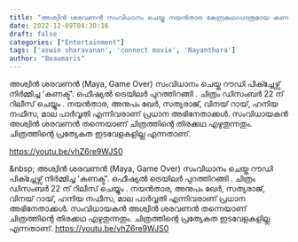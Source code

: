 ```yaml
---
title: "അശ്വിൻ ശരവണൻ സംവിധാനം ചെയ്ത നയൻ‌താര കേന്ദ്രകഥാപാത്രമായ കണക്ടിന്റെ ട്രെയ്‌ലർ പുറത്തിറങ്ങി"
date: 2022-12-09T04:30:16
draft: false
categories: ["Entertainment"]
tags: ['aswin sharavanan', 'connect movie', 'Nayanthara']
author: "Beaumaris"
---
```


അശ്വിൻ ശരവണൻ (Maya, Game Over) സംവിധാനം ചെയ്ത റൗഡി പിക്ച്ചേഴ്സ് നിർമ്മിച്ച 'കണക്ട്'. ഒഫീഷ്യൽ ട്രെയിലർ പുറത്തിറങ്ങി . ചിത്രം ഡിസംബർ 22 ന് റിലീസ് ചെയ്യും . നയൻതാര, അനുപം ഖേർ, സത്യരാജ്, വിനയ് റായ്, ഹനിയ നഫീസ, മാല പാർവ്വതി എന്നിവരാണ് പ്രധാന അഭിനേതാക്കൾ. സംവിധായകൻ അശ്വിൻ ശരവണൻ തന്നെയാണ് ചിത്രത്തിന്റെ തിരക്കഥ എഴുതുന്നതും. ചിത്രത്തിന്റെ പ്രത്യേകത ഇടവേളകളില്ല എന്നതാണ്.

https://youtu.be/vhZ6re9WJS0

&amp;nbsp;
അശ്വിൻ ശരവണൻ (Maya, Game Over) സംവിധാനം ചെയ്ത റൗഡി പിക്ച്ചേഴ്സ് നിർമ്മിച്ച 'കണക്ട്'. ഒഫീഷ്യൽ ട്രെയിലർ പുറത്തിറങ്ങി . ചിത്രം ഡിസംബർ 22 ന് റിലീസ് ചെയ്യും . നയൻതാര, അനുപം ഖേർ, സത്യരാജ്, വിനയ് റായ്, ഹനിയ നഫീസ, മാല പാർവ്വതി എന്നിവരാണ് പ്രധാന അഭിനേതാക്കൾ. സംവിധായകൻ അശ്വിൻ ശരവണൻ തന്നെയാണ് ചിത്രത്തിന്റെ തിരക്കഥ എഴുതുന്നതും. ചിത്രത്തിന്റെ പ്രത്യേകത ഇടവേളകളില്ല എന്നതാണ്. https://youtu.be/vhZ6re9WJS0 &nbsp;
